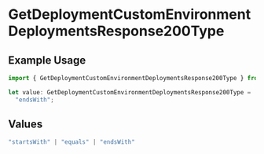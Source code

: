 # GetDeploymentCustomEnvironmentDeploymentsResponse200Type

## Example Usage

```typescript
import { GetDeploymentCustomEnvironmentDeploymentsResponse200Type } from "@vercel/sdk/models/operations/getdeployment.js";

let value: GetDeploymentCustomEnvironmentDeploymentsResponse200Type =
  "endsWith";
```

## Values

```typescript
"startsWith" | "equals" | "endsWith"
```